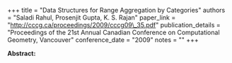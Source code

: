 +++
title = "Data Structures for Range Aggregation by Categories"
authors = "Saladi Rahul, Prosenjit Gupta, K. S. Rajan"
paper_link = "http://cccg.ca/proceedings/2009/cccg09\_35.pdf"
publication_details = "Proceedings of the 21st Annual Canadian Conference on Computational Geometry,  Vancouver"
conference_date = "2009"
notes = ""
+++

<b>Abstract:</b>
